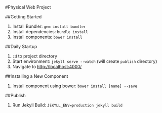 #Physical Web Project

##Getting Started
1. Install Bundler: `gem install bundler`
2. Install dependencies: `bundle install`
3. Install components: `bower install`

##Daily Startup
1. `cd` to project directory
2. Start environment: `jekyll serve --watch` (will create `publish` directory)
3. Navigate to [http://localhost:4000/](http://localhost:4000/)


##Installing a New Component
1. Install component using bower: `bower install [name] --save`

##Publish
1. Run Jekyll Build: `JEKYLL_ENV=production jekyll build`
